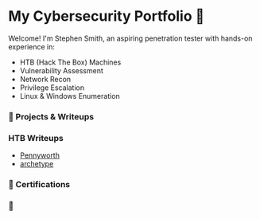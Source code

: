 # My Cybersecurity Portfolio 🔐

Welcome! I'm Stephen Smith, an aspiring penetration tester with hands-on experience in:

- HTB (Hack The Box) Machines
- Vulnerability Assessment
- Network Recon
- Privilege Escalation
- Linux & Windows Enumeration

### 🔧 Projects & Writeups
### HTB Writeups
- [Pennyworth](HTB-Writeups/pennyworth.md)
- [archetype](HTB-Writeups/archetype.md)
### 📜 Certifications


### 📄 
